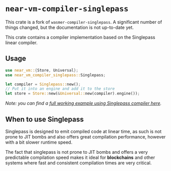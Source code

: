 # `near-vm-compiler-singlepass`

This crate is a fork of `wasmer-compiler-singlepass`. A significant number of things changed, but the documentation is not up-to-date yet.

This crate contains a compiler implementation based on the Singlepass linear compiler.

## Usage

```rust
use near_vm::{Store, Universal};
use near_vm_compiler_singlepass::Singlepass;

let compiler = Singlepass::new();
// Put it into an engine and add it to the store
let store = Store::new(&Universal::new(compiler).engine());
```

*Note: you can find a [full working example using Singlepass compiler
here][example].*

## When to use Singlepass

Singlepass is designed to emit compiled code at linear time, as such
is not prone to JIT bombs and also offers great compilation
performance, however with a bit slower runtime speed.

The fact that singlepass is not prone to JIT bombs and offers a very
predictable compilation speed makes it ideal for **blockchains** and other
systems where fast and consistent compilation times are very critical.


[example]: https://github.com/wasmerio/wasmer/blob/master/examples/compiler_singlepass.rs
